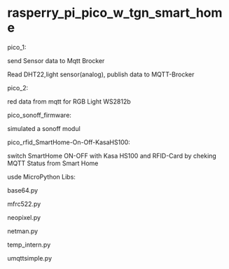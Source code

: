 # rasperry_pi_pico_w_tgn_smart_home

pico_1:

send Sensor data to Mqtt Brocker

Read DHT22,light sensor(analog), publish data to MQTT-Brocker


pico_2:

red data from mqtt for RGB Light WS2812b

pico_sonoff_firmware:

simulated a sonoff modul

pico_rfid_SmartHome-On-Off-KasaHS100:

switch SmartHome ON-OFF with Kasa HS100 and RFID-Card by cheking MQTT Status from Smart Home


usde MicroPython Libs:

base64.py

mfrc522.py

neopixel.py

netman.py

temp_intern.py

umqttsimple.py
